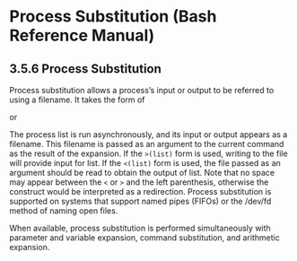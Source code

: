 # Process Substitution \(Bash Reference Manual\)

## 3.5.6 Process Substitution

Process substitution allows a process’s input or output to be referred to using a filename. It takes the form of

or

The process list is run asynchronously, and its input or output appears as a filename. This filename is passed as an argument to the current command as the result of the expansion. If the `>(list)` form is used, writing to the file will provide input for list. If the `<(list)` form is used, the file passed as an argument should be read to obtain the output of list. Note that no space may appear between the `<` or `>` and the left parenthesis, otherwise the construct would be interpreted as a redirection. Process substitution is supported on systems that support named pipes \(FIFOs\) or the /dev/fd method of naming open files.

When available, process substitution is performed simultaneously with parameter and variable expansion, command substitution, and arithmetic expansion.

